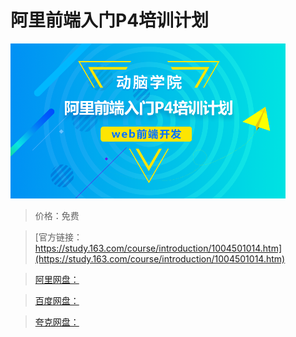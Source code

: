 # 阿里前端入门P4培训计划

![img](../../../assets/study163/free/53CAC203E2A228020A1DFE5AC3096AD3.png)

> 价格：免费

> [官方链接：https://study.163.com/course/introduction/1004501014.htm](https://study.163.com/course/introduction/1004501014.htm)

> [阿里网盘：]()

> [百度网盘：]()

> [夸克网盘：]()
